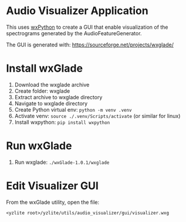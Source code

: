 Audio Visualizer Application
=============================

This uses [wxPython](https://www.wxpython.org/) to create a GUI that enable visualization
of the spectrograms generated by the AudioFeatureGenerator.

The GUI is generated with:
<https://sourceforge.net/projects/wxglade/>

# Install wxGlade

1. Download the wxglade archive
2. Create folder: wxglade
3. Extract archive to wxglade directory
4. Navigate to wxglade directory
5. Create Python virtual env: `python -m venv .venv`
6. Activate venv: `source ./.venv/Scripts/activate` (or similar for linux)
7. Install wxpython: `pip install wxpython`

# Run wxGlade

1. Run wxglade:  `./wxGlade-1.0.1/wxglade`

# Edit Visualizer GUI

From the wxGlade utility, open the file:

```
<yzlite root>/yzlite/utils/audio_visualizer/gui/visualizer.wxg
```
